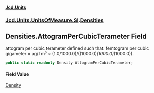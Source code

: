 #### [Jcd.Units](index.md 'index')
### [Jcd.Units.UnitsOfMeasure.SI](Jcd.Units.UnitsOfMeasure.SI.md 'Jcd.Units.UnitsOfMeasure.SI').[Densities](Densities.md 'Jcd.Units.UnitsOfMeasure.SI.Densities')

## Densities.AttogramPerCubicTerameter Field

attogram per cubic terameter defined such that: femtogram per cubic gigameter = ag/Tm³ ×
(1.0/1000.0)/((1000.0)*(1000.0)*(1000.0)).

```csharp
public static readonly Density AttogramPerCubicTerameter;
```

#### Field Value
[Density](Density.md 'Jcd.Units.UnitTypes.Density')